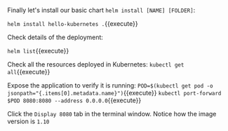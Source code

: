 Finally let's install our basic chart `helm install [NAME] [FOLDER]`:

`helm install hello-kubernetes .`{{execute}}

Check details of the deployment:

`helm list`{{execute}}

Check all the resources deployed in Kubernetes:
`kubectl get all`{{execute}}

Expose the application to verify it is running:
`POD=$(kubectl get pod -o jsonpath="{.items[0].metadata.name}")`{{execute}}
`kubectl port-forward $POD 8080:8080 --address 0.0.0.0`{{execute}}

Click the `Display 8080` tab in the terminal window. Notice how the image version is `1.10`